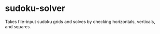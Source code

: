 # sudoku-solver
Takes file-input sudoku grids and solves by checking horizontals, verticals, and squares.
